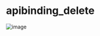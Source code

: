 # apibinding_delete

![image](https://github.com/virajjagtap2003/Api-Binding/assets/124623303/09a6bd9c-ce35-4b1a-97d5-ce4c033d3df9)
